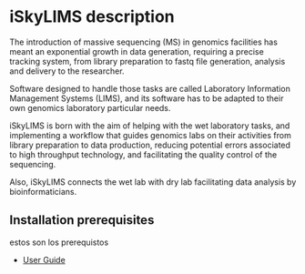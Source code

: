 # iSkyLIMS description

The introduction of massive sequencing (MS) in genomics facilities has meant an exponential growth in data generation, requiring a precise tracking system, from library preparation to fastq file generation, analysis and delivery to the researcher. 

Software designed to handle those tasks are called Laboratory Information Management Systems (LIMS), and its software has to be adapted to their own genomics laboratory particular needs. 

iSkyLIMS is born with the aim of helping with the wet laboratory tasks, and implementing a workflow that guides genomics labs on their activities from library preparation to data production, reducing potential errors associated to high throughput technology, and facilitating the quality control of the sequencing. 

Also, iSkyLIMS connects the wet lab with dry lab facilitating data analysis by bioinformaticians.

## Installation prerequisites

estos son los prerequistos

* [User Guide](user_guide.md)
